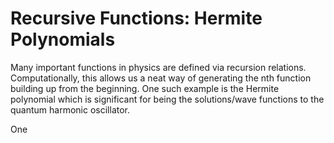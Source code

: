 # Recursive Functions: Hermite Polynomials 

Many important functions in physics are defined via recursion relations. Computationally, this allows us a neat way of generating the nth function building up from the beginning. One such example is the Hermite polynomial which is significant for being the solutions/wave functions to the quantum harmonic oscillator. 

One 
